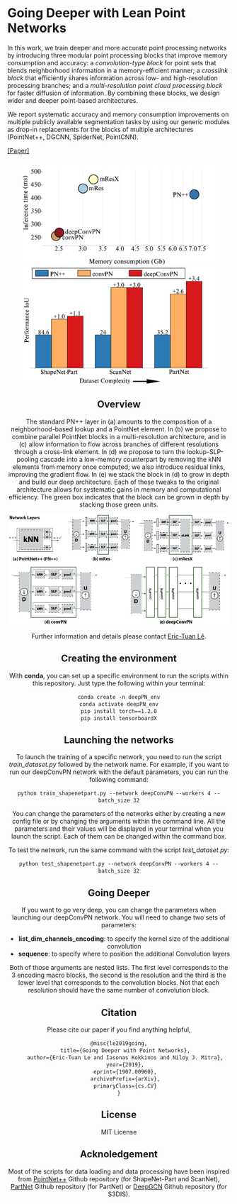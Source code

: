 # Going Deeper with Lean Point Networks

In this work, we train deeper and more accurate point processing networks by introducing three modular point processing blocks that improve memory consumption and accuracy: a *convolution-type block* for point sets that blends neighborhood information in a memory-efficient manner; a *crosslink block* that efficiently shares information across low- and high-resolution processing branches; and a *multi-resolution point cloud processing block* for faster diffusion of information. By combining these blocks, we design wider and deeper point-based architectures.

We report systematic accuracy and memory consumption improvements on multiple publicly available segmentation tasks by using our generic modules as drop-in replacements for the blocks of multiple architectures (PointNet++, DGCNN, SpiderNet, PointCNN).

[[Paper]](https://arxiv.org/abs/1907.00960)


<div style="text-align:center"> <img src="./misc/teaser1.png" width="440"/> <img src="./misc/teaser2.png" width="440"/>

## Overview
The standard PN++ layer in (a) amounts to the composition of a neighborhood-based lookup and a PointNet element. In (b) we propose to combine parallel PointNet blocks in a multi-resolution architecture, and in (c) allow information to flow across  branches of different resolutions through a cross-link element.
In (d) we propose to turn the lookup-SLP-pooling cascade into a low-memory counterpart by removing the kNN elements from memory once computed; we also introduce residual links, improving the gradient flow. In (e) we stack the block in (d) to grow in depth and build our deep architecture. Each of these tweaks to the original architecture allows for systematic gains in memory and computational efficiency. The green box indicates that the block can be grown in depth by stacking those green units.

<div style="text-align:center"><img src='./misc/pipeline.png' width=800>

Further information and details please contact [Eric-Tuan Lê](mailto:e.le@cs.ucl.ac.uk).

## Creating the environment
With **conda**, you can set up a specific environment to run the scripts within this repository. Just type the following within your terminal:
```
conda create -n deepPN_env
conda activate deepPN_env
pip install torch==1.2.0
pip install tensorboardX
```

## Launching the networks
To launch the training of a specific network, you need to run the script *train_dataset.py* followed by the network name. For example, if you want to run our deepConvPN network with the default parameters, you can run the following command:
```
python train_shapenetpart.py --network deepConvPN --workers 4 --batch_size 32
```
You can change the parameters of the networks either by creating a new config file or by changing the arguments within the command line. All the parameters and their values will be displayed in your terminal when you launch the script. Each of them can be changed within the command box.

To test the network, run the same command with the script *test_dataset.py*:
```
python test_shapenetpart.py --network deepConvPN --workers 4 --batch_size 32
```

## Going Deeper
If you want to go very deep, you can change the parameters when launching our deepConvPN network. You will need to change two sets of parameters:
* **list_dim_channels_encoding**: to specify the kernel size of the additional convolution
* **sequence**: to specify where to position the additional Convolution layers

Both of those arguments are nested lists. The first level corresponds to the 3 encoding macro blocks, the second is the resolution and the third is the lower level that corresponds to the convolution blocks. Not that each resolution should have the same number of convolution block.

## Citation
Please cite our paper if you find anything helpful,
```
@misc{le2019going,
    title={Going Deeper with Point Networks},
    author={Eric-Tuan Le and Iasonas Kokkinos and Niloy J. Mitra},
    year={2019},
    eprint={1907.00960},
    archivePrefix={arXiv},
    primaryClass={cs.CV}
}
```

## License
MIT License

## Acknoledgement
Most of the scripts for data loading and data processing have been inspired from [PointNet++](https://github.com/charlesq34/pointnet2) Github repository (for ShapeNet-Part and ScanNet), [PartNet](https://github.com/daerduocarey/partnet_seg_exps) Github repository (for PartNet) or [DeepGCN](https://github.com/lightaime/deep_gcns) Github repository (for S3DIS).
